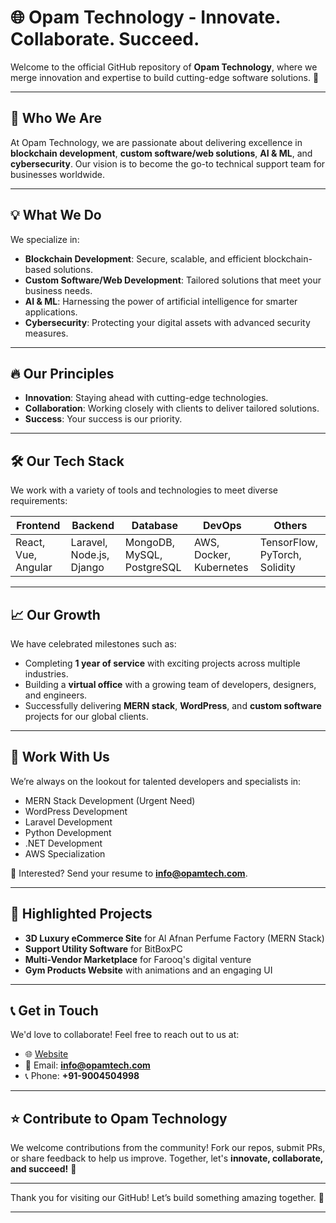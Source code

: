 
# 🌐 **Opam Technology - Innovate. Collaborate. Succeed.**

Welcome to the official GitHub repository of **Opam Technology**, where we merge innovation and expertise to build cutting-edge software solutions. 🚀

---

## 🌟 **Who We Are**

At Opam Technology, we are passionate about delivering excellence in **blockchain development**, **custom software/web solutions**, **AI & ML**, and **cybersecurity**. Our vision is to become the go-to technical support team for businesses worldwide.

---

## 💡 **What We Do**

We specialize in:

- **Blockchain Development**: Secure, scalable, and efficient blockchain-based solutions.
- **Custom Software/Web Development**: Tailored solutions that meet your business needs.
- **AI & ML**: Harnessing the power of artificial intelligence for smarter applications.
- **Cybersecurity**: Protecting your digital assets with advanced security measures.

---

## 🔥 **Our Principles**

- **Innovation**: Staying ahead with cutting-edge technologies.
- **Collaboration**: Working closely with clients to deliver tailored solutions.
- **Success**: Your success is our priority.

---

## 🛠️ **Our Tech Stack**

We work with a variety of tools and technologies to meet diverse requirements:

| **Frontend**       | **Backend**       | **Database**        | **DevOps**         | **Others**           |
|---------------------|-------------------|---------------------|--------------------|----------------------|
| React, Vue, Angular | Laravel, Node.js, Django | MongoDB, MySQL, PostgreSQL | AWS, Docker, Kubernetes | TensorFlow, PyTorch, Solidity |

---

## 📈 **Our Growth**

We have celebrated milestones such as:

- Completing **1 year of service** with exciting projects across multiple industries.
- Building a **virtual office** with a growing team of developers, designers, and engineers.
- Successfully delivering **MERN stack**, **WordPress**, and **custom software** projects for our global clients.

---

## 🤝 **Work With Us**

We’re always on the lookout for talented developers and specialists in:

- MERN Stack Development (Urgent Need)
- WordPress Development
- Laravel Development
- Python Development
- .NET Development
- AWS Specialization

📩 Interested? Send your resume to **info@opamtech.com**.

---

## 🌟 **Highlighted Projects**

- **3D Luxury eCommerce Site** for Al Afnan Perfume Factory (MERN Stack)
- **Support Utility Software** for BitBoxPC
- **Multi-Vendor Marketplace** for Farooq's digital venture
- **Gym Products Website** with animations and an engaging UI

---

## 📞 **Get in Touch**

We'd love to collaborate! Feel free to reach out to us at:

- 🌐 [Website](https://opamtech.com)
- 📧 Email: **info@opamtech.com**
- 📞 Phone: **+91-9004504998**

---

## ⭐ **Contribute to Opam Technology**

We welcome contributions from the community! Fork our repos, submit PRs, or share feedback to help us improve. Together, let's **innovate, collaborate, and succeed!** 💪

---

Thank you for visiting our GitHub! Let’s build something amazing together. 🚀

--- 

